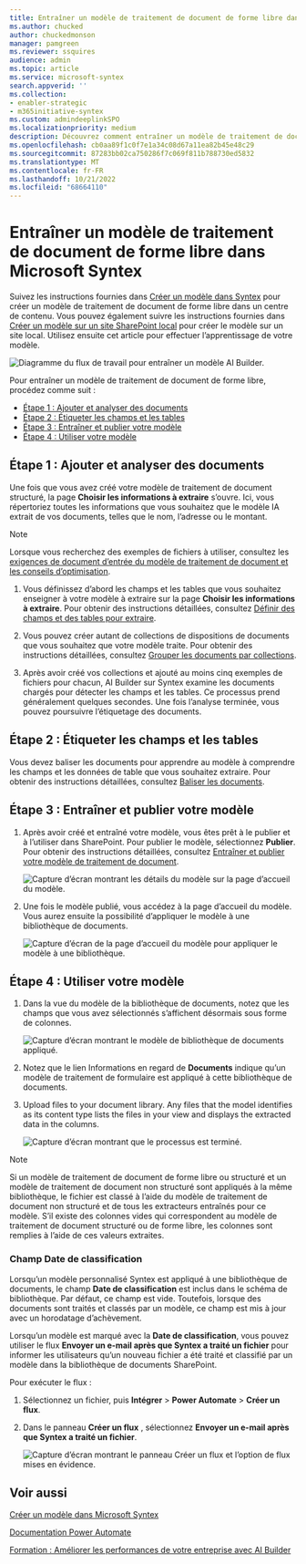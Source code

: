 ```yaml
---
title: Entraîner un modèle de traitement de document de forme libre dans Microsoft Syntex
ms.author: chucked
author: chuckedmonson
manager: pamgreen
ms.reviewer: ssquires
audience: admin
ms.topic: article
ms.service: microsoft-syntex
search.appverid: ''
ms.collection:
- enabler-strategic
- m365initiative-syntex
ms.custom: admindeeplinkSPO
ms.localizationpriority: medium
description: Découvrez comment entraîner un modèle de traitement de document de forme libre dans Microsoft Syntex.
ms.openlocfilehash: cb0aa89f1c0f7e1a34c08d67a11ea82b45e48c29
ms.sourcegitcommit: 87283bb02ca750286f7c069f811b788730ed5832
ms.translationtype: MT
ms.contentlocale: fr-FR
ms.lasthandoff: 10/21/2022
ms.locfileid: "68664110"
---
```

# <a name="train-a-freeform-document-processing-model-in-microsoft-syntex"></a>Entraîner un modèle de traitement de document de forme libre dans Microsoft Syntex

Suivez les instructions fournies dans [Créer un modèle dans Syntex](create-syntex-model.md) pour créer un modèle de traitement de document de forme libre dans un centre de contenu. Vous pouvez également suivre les instructions fournies dans [Créer un modèle sur un site SharePoint local](create-local-model.md) pour créer le modèle sur un site local. Utilisez ensuite cet article pour effectuer l’apprentissage de votre modèle.

![Diagramme du flux de travail pour entraîner un modèle AI Builder.](../media/content-understanding/train-aib-model.png)

Pour entraîner un modèle de traitement de document de forme libre, procédez comme suit :

 - [Étape 1 : Ajouter et analyser des documents](#step-1-add-and-analyze-documents)
 - [Étape 2 : Étiqueter les champs et les tables](#step-2-tag-fields-and-tables)
 - [Étape 3 : Entraîner et publier votre modèle](#step-3-train-and-publish-your-model)
 - [Étape 4 : Utiliser votre modèle](#step-4-use-your-model)

## <a name="step-1-add-and-analyze-documents"></a>Étape 1 : Ajouter et analyser des documents

Une fois que vous avez créé votre modèle de traitement de document structuré, la page **Choisir les informations à extraire** s’ouvre. Ici, vous répertoriez toutes les informations que vous souhaitez que le modèle IA extrait de vos documents, telles que le nom, l’adresse ou le montant.  

> [!NOTE]
> Lorsque vous recherchez des exemples de fichiers à utiliser, consultez les [exigences de document d’entrée du modèle de traitement de document et les conseils d’optimisation](/ai-builder/form-processing-model-requirements). 
 
1. Vous définissez d’abord les champs et les tables que vous souhaitez enseigner à votre modèle à extraire sur la page **Choisir les informations à extraire**. Pour obtenir des instructions détaillées, consultez [Définir des champs et des tables pour extraire](/ai-builder/create-form-processing-model#define-fields-and-tables-to-extract). 

2.  Vous pouvez créer autant de collections de dispositions de documents que vous souhaitez que votre modèle traite. Pour obtenir des instructions détaillées, consultez [Grouper les documents par collections](/ai-builder/create-form-processing-model#group-documents-by-collections). 

3. Après avoir créé vos collections et ajouté au moins cinq exemples de fichiers pour chacun, AI Builder sur Syntex examine les documents chargés pour détecter les champs et les tables. Ce processus prend généralement quelques secondes. Une fois l’analyse terminée, vous pouvez poursuivre l’étiquetage des documents.

## <a name="step-2-tag-fields-and-tables"></a>Étape 2 : Étiqueter les champs et les tables

Vous devez baliser les documents pour apprendre au modèle à comprendre les champs et les données de table que vous souhaitez extraire. Pour obtenir des instructions détaillées, consultez [Baliser les documents](/ai-builder/create-form-processing-model#tag-documents).

## <a name="step-3-train-and-publish-your-model"></a>Étape 3 : Entraîner et publier votre modèle

1. Après avoir créé et entraîné votre modèle, vous êtes prêt à le publier et à l’utiliser dans SharePoint. Pour publier le modèle, sélectionnez **Publier**. Pour obtenir des instructions détaillées, consultez [Entraîner et publier votre modèle de traitement de document](/ai-builder/form-processing-train). 

    ![Capture d’écran montrant les détails du modèle sur la page d’accueil du modèle.](../media/content-understanding/ai-builder-create-a-flow-1.png)

2. Une fois le modèle publié, vous accédez à la page d’accueil du modèle. Vous aurez ensuite la possibilité d’appliquer le modèle à une bibliothèque de documents.

    ![Capture d’écran de la page d’accueil du modèle pour appliquer le modèle à une bibliothèque.](../media/content-understanding/ai-builder-apply-model.png)

## <a name="step-4-use-your-model"></a>Étape 4 : Utiliser votre modèle

1. Dans la vue du modèle de la bibliothèque de documents, notez que les champs que vous avez sélectionnés s’affichent désormais sous forme de colonnes.

    ![Capture d’écran montrant le modèle de bibliothèque de documents appliqué.](../media/content-understanding/doc-lib-view.png)

2. Notez que le lien Informations en regard de **Documents** indique qu’un modèle de traitement de formulaire est appliqué à cette bibliothèque de documents.

3. Upload files to your document library. Any files that the model identifies as its content type lists the files in your view and displays the extracted data in the columns.

    ![Capture d’écran montrant que le processus est terminé.](../media/content-understanding/doc-lib-done.png) 

> [!NOTE]
> Si un modèle de traitement de document de forme libre ou structuré et un modèle de traitement de document non structuré sont appliqués à la même bibliothèque, le fichier est classé à l’aide du modèle de traitement de document non structuré et de tous les extracteurs entraînés pour ce modèle. S’il existe des colonnes vides qui correspondent au modèle de traitement de document structuré ou de forme libre, les colonnes sont remplies à l’aide de ces valeurs extraites.

### <a name="classification-date-field"></a>Champ Date de classification

Lorsqu’un modèle personnalisé Syntex est appliqué à une bibliothèque de documents, le champ **Date de classification** est inclus dans le schéma de bibliothèque. Par défaut, ce champ est vide. Toutefois, lorsque des documents sont traités et classés par un modèle, ce champ est mis à jour avec un horodatage d’achèvement. 

Lorsqu’un modèle est marqué avec la **Date de classification**, vous pouvez utiliser le flux **Envoyer un e-mail après que Syntex a traité un fichier** pour informer les utilisateurs qu’un nouveau fichier a été traité et classifié par un modèle dans la bibliothèque de documents SharePoint.

Pour exécuter le flux :

1. Sélectionnez un fichier, puis **Intégrer** > **Power Automate** > **Créer un flux**.

2. Dans le panneau **Créer un flux** , sélectionnez **Envoyer un e-mail après que Syntex a traité un fichier**.

    ![Capture d’écran montrant le panneau Créer un flux et l’option de flux mises en évidence.](../media/content-understanding/integrate-create-flow.png) 

## <a name="see-also"></a>Voir aussi
  
[Créer un modèle dans Microsoft Syntex](create-syntex-model.md)

[Documentation Power Automate](/power-automate/)

[Formation : Améliorer les performances de votre entreprise avec AI Builder](/learn/paths/improve-business-performance-ai-builder/?source=learn)
